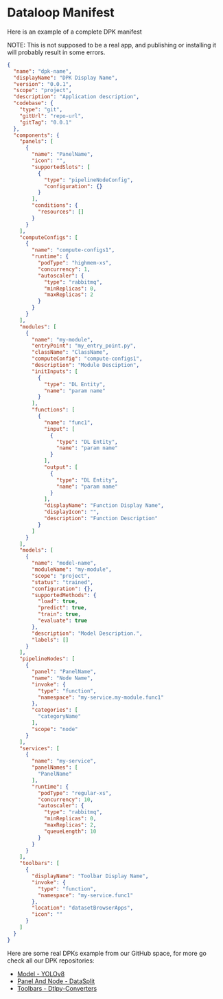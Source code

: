 # Dataloop Manifest

Here is an example of a complete DPK manifest

NOTE: This is not supposed to be a real app, and publishing or installing it will probably result in some errors.

```json
{
  "name": "dpk-name",
  "displayName": "DPK Display Name",
  "version": "0.0.1",
  "scope": "project",
  "description": "Application description",
  "codebase": {
    "type": "git",
    "gitUrl": "repo-url",
    "gitTag": "0.0.1"
  },
  "components": {
    "panels": [
      {
        "name": "PanelName",
        "icon": "",
        "supportedSlots": [
          {
            "type": "pipelineNodeConfig",
            "configuration": {}
          }
        ],
        "conditions": {
          "resources": []
        }
      }
    ],
    "computeConfigs": [
      {
        "name": "compute-configs1",
        "runtime": {
          "podType": "highmem-xs",
          "concurrency": 1,
          "autoscaler": {
            "type": "rabbitmq",
            "minReplicas": 0,
            "maxReplicas": 2
          }
        }
      }
    ],
    "modules": [
      {
        "name": "my-module",
        "entryPoint": "my_entry_point.py",
        "className": "ClassName",
        "computeConfig": "compute-configs1",
        "description": "Module Desciption",
        "initInputs": [
          {
            "type": "DL Entity",
            "name": "param name"
          }
        ],
        "functions": [
          {
            "name": "func1",
            "input": [
              {
                "type": "DL Entity",
                "name": "param name"
              }
            ],
            "output": [
              {
                "type": "DL Entity",
                "name": "param name"
              }
            ],
            "displayName": "Function Display Name",
            "displayIcon": "",
            "description": "Function Description"
          }
        ]
      }
    ],
    "models": [
      {
        "name": "model-name",
        "moduleName": "my-module",
        "scope": "project",
        "status": "trained",
        "configuration": {},
        "supportedMethods": {
          "load": true,
          "predict": true,
          "train": true,
          "evaluate": true
        },
        "description": "Model Description.",
        "labels": []
      }
    ],
    "pipelineNodes": [
      {
        "panel": "PanelName",
        "name": "Node Name",
        "invoke": {
          "type": "function",
          "namespace": "my-service.my-module.func1"
        },
        "categories": [
          "categoryName"
        ],
        "scope": "node"
      }
    ],
    "services": [
      {
        "name": "my-service",
        "panelNames": [
          "PanelName"
        ],
        "runtime": {
          "podType": "regular-xs",
          "concurrency": 10,
          "autoscaler": {
            "type": "rabbitmq",
            "minReplicas": 0,
            "maxReplicas": 2,
            "queueLength": 10
          }
        }
      }
    ],
    "toolbars": [
      {
        "displayName": "Toolbar Display Name",
        "invoke": {
          "type": "function",
          "namespace": "my-service.func1"
        },
        "location": "datasetBrowserApps",
        "icon": ""
      }
    ]
  }
}
```

Here are some real DPKs example from our GitHub space, for more go check all our DPK repositories:
- [Model - YOLOv8](https://github.com/dataloop-ai-apps/yolov8/blob/main/dataloop.json)
- [Panel And Node - DataSplit](https://github.com/dataloop-ai-apps/data-split/blob/main/dataloop.json)
- [Toolbars - Dtlpy-Converters](https://github.com/dataloop-ai-apps/dtlpy-converters/blob/main/dataloop.json)

